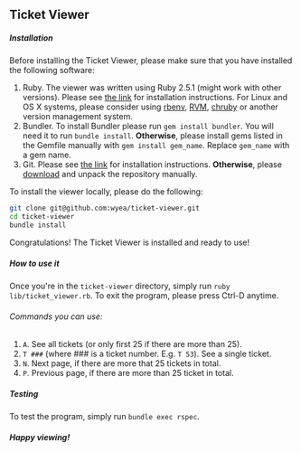 ## Ticket Viewer

##### Installation
Before installing the Ticket Viewer, please make sure that you have installed the following software:

1. Ruby. The viewer was written using Ruby 2.5.1 (might work with other versions). Please see [the link](https://www.ruby-lang.org/en/downloads/) for installation instructions. For Linux and OS X systems, please consider using [rbenv](https://github.com/rbenv/rbenv), [RVM](https://rvm.io/rvm/install), [chruby](https://github.com/postmodern/chruby) or another version management system.
2. Bundler. To install Bundler please run `gem install bundler`. You will need it to run `bundle install`. **Otherwise**, please install gems listed in the Gemfile manually with `gem install gem_name`. Replace `gem_name` with a gem name.
3. Git. Please see [the link](https://git-scm.com/downloads) for installation instructions. **Otherwise**, please [download](https://github.com/wyea/ticket-viewer/archive/master.zip) and unpack the repository manually.

To install the viewer locally, please do the following:
```sh
git clone git@github.com:wyea/ticket-viewer.git
cd ticket-viewer
bundle install
```
Congratulations! The Ticket Viewer is installed and ready to use!

##### How to use it
Once you're in the `ticket-viewer` directory, simply run `ruby lib/ticket_viewer.rb`. To exit the program, please press Ctrl-D anytime.

###### Commands you can use:
1. `A`. See all tickets (or only first 25 if there are more than 25).
2. `T ###` (where ### is a ticket number. E.g. `T 53`). See a single ticket.
3. `N`. Next page, if there are more that 25 tickets in total.
4. `P`. Previous page, if there are more than 25 ticket in total.

##### Testing
To test the program, simply run `bundle exec rspec`.

##### Happy viewing!
